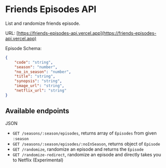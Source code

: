 # Friends Episodes API

List and randomize friends episode.

URL:
[https://friends-episodes-api.vercel.app](https://friends-episodes-api.vercel.app)

Episode Schema:

```json
{
    "code": "string",
    "season": "number",
    "no_in_season": "number",
    "title": "string",
    "synopsis": "string",
    "image_url": "string",
    "netflix_url": "string"
}
```

## Available endpoints

JSON

-   `GET /seasons/:season/episodes`, returns array of `Episodes` from given `:season`
-   `GET /seasons/:season/episodes/:noInSeason`, returns object of `Episode`
-   `GET /randomize`, randomize an episode and returns the `Episode`
-   `GET /randomize-redirect`, randomize an episode and directly takes you to Netflix (Experimental)
